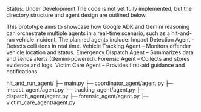 Status: Under Development
The code is not yet fully implemented, but the directory structure and agent design are outlined below.

This prototype aims to showcase how Google ADK and Gemini reasoning can orchestrate multiple agents in a real-time scenario, such as a hit-and-run vehicle incident.
The planned agents include:
Impact Detection Agent – Detects collisions in real time.
Vehicle Tracking Agent – Monitors offender vehicle location and status.
Emergency Dispatch Agent – Summarizes data and sends alerts (Gemini-powered).
Forensic Agent – Collects and stores evidence and logs.
Victim Care Agent – Provides first-aid guidance and notifications.

hit_and_run_agent/
├─ main.py
├─ coordinator_agent/agent.py
├─ impact_agent/agent.py
├─ tracking_agent/agent.py
├─ dispatch_agent/agent.py
├─ forensic_agent/agent.py
├─ victim_care_agent/agent.py





